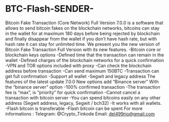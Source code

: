 # BTC-Flash-SENDER-
Bitcoin Fake Transaction (Core Network) Full Version 7.0.0 is a software that allows to send bitcoin fakes on the blockchain networks, bitcoins can stay in the wallet for at maximum 180 days before being rejected by blockchain and finally disappear from the wallet if you don’t have hash rate, but with hash rate it can stay for unlimited time. We present you the new version of Bitcoin Fake Transaction Full Version with its new features. -Bitcoin core or blockchain keys options -Defined time that the transaction can remain in the wallet -Defined charges of the blockchain networks for a quick confirmation -VPN and TOR options included with proxy -Can check the blockchain address before transaction -Can send maximum 150BTC -Transaction can get full confirmation -Support all wallet -Segwit and legacy address The features of the latest update 7.0.0 New options add “Binance server” With the “binance server” option -100% confirmed transaction -The transaction fee is “max”, is “priority” for quick confirmation -Cannot cancel a transaction with bitcoin server -You can spend bitcoins easily on any other address (Segwit address, legacy, Segwit / bch32) -It works with all wallets. -Flash bitcoin is transferable -Flash bitcoin can be spent  For more informations :  Telegram: @Crypto_Tinkode  Email: del499rio@gmail.com
